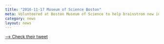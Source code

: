 ```yaml
---
title: "2016-11-17 Museum of Science Boston"
meta: Volunteered at Boston Museum of Science to help brainstrom new ideas for future interactive exhibits related to feedback control.
category: news
layout: news
---
```


[--> Check their tweet](https://twitter.com/museumofscience/status/799373392331710464)
